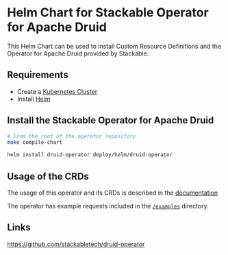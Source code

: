 <!-- markdownlint-disable MD034 -->
# Helm Chart for Stackable Operator for Apache Druid

This Helm Chart can be used to install Custom Resource Definitions and the Operator for Apache Druid provided by Stackable.

## Requirements

- Create a [Kubernetes Cluster](../Readme.md)
- Install [Helm](https://helm.sh/docs/intro/install/)

## Install the Stackable Operator for Apache Druid

```bash
# From the root of the operator repository
make compile-chart

helm install druid-operator deploy/helm/druid-operator
```

## Usage of the CRDs

The usage of this operator and its CRDs is described in the [documentation](https://docs.stackable.tech/druid/index.html)

The operator has example requests included in the [`/examples`](https://github.com/stackabletech/druid-operator/tree/main/examples) directory.

## Links

<https://github.com/stackabletech/druid-operator>
